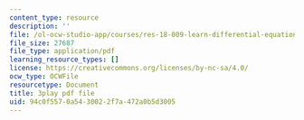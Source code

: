 ```yaml
---
content_type: resource
description: ''
file: /ol-ocw-studio-app/courses/res-18-009-learn-differential-equations-up-close-with-gilbert-strang-and-cleve-moler-fall-2015/94c0f5570a5430022f7a472a0b5d3005_GAOjfd5QJZE.pdf
file_size: 27687
file_type: application/pdf
learning_resource_types: []
license: https://creativecommons.org/licenses/by-nc-sa/4.0/
ocw_type: OCWFile
resourcetype: Document
title: 3play pdf file
uid: 94c0f557-0a54-3002-2f7a-472a0b5d3005
---
```

